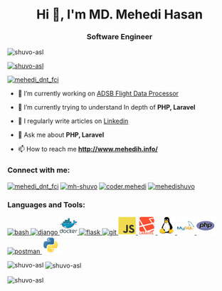 <h1 align="center">Hi 👋, I'm MD. Mehedi Hasan</h1>
<h3 align="center">Software Engineer</h3>

<p align="left"> <img src="https://komarev.com/ghpvc/?username=shuvo-asl&label=Profile%20views&color=0e75b6&style=flat" alt="shuvo-asl" /> </p>

<p align="left"> <a href="https://github.com/ryo-ma/github-profile-trophy"><img src="https://github-profile-trophy.vercel.app/?username=shuvo-asl" alt="shuvo-asl" /></a> </p>

<p align="left"> <a href="https://twitter.com/mehedi_dnt_fci" target="blank"><img src="https://img.shields.io/twitter/follow/mehedi_dnt_fci?logo=twitter&style=for-the-badge" alt="mehedi_dnt_fci" /></a> </p>

- 🔭 I’m currently working on [ADSB Flight Data Processor](https://github.com/shuvo-asl/adsb-sensor-data-processor)

- 🌱 I’m currently trying to understand In depth of **PHP, Laravel**

- 📝 I regularly write articles on [Linkedin](Linkedin)

- 💬 Ask me about **PHP, Laravel**

- 📫 How to reach me **http://www.mehedih.info/**

<h3 align="left">Connect with me:</h3>
<p align="left">
<a href="https://twitter.com/mehedi_dnt_fci" target="blank"><img align="center" src="https://raw.githubusercontent.com/rahuldkjain/github-profile-readme-generator/master/src/images/icons/Social/twitter.svg" alt="mehedi_dnt_fci" height="30" width="40" /></a>
<a href="https://linkedin.com/in/mh-shuvo" target="blank"><img align="center" src="https://raw.githubusercontent.com/rahuldkjain/github-profile-readme-generator/master/src/images/icons/Social/linked-in-alt.svg" alt="mh-shuvo" height="30" width="40" /></a>
<a href="https://fb.com/coder.mehedi" target="blank"><img align="center" src="https://raw.githubusercontent.com/rahuldkjain/github-profile-readme-generator/master/src/images/icons/Social/facebook.svg" alt="coder.mehedi" height="30" width="40" /></a>
<a href="https://www.hackerrank.com/mehedishuvo" target="blank"><img align="center" src="https://raw.githubusercontent.com/rahuldkjain/github-profile-readme-generator/master/src/images/icons/Social/hackerrank.svg" alt="mehedishuvo" height="30" width="40" /></a>
</p>

<h3 align="left">Languages and Tools:</h3>
<p align="left"> <a href="https://www.gnu.org/software/bash/" target="_blank" rel="noreferrer"> <img src="https://www.vectorlogo.zone/logos/gnu_bash/gnu_bash-icon.svg" alt="bash" width="40" height="40"/> </a> <a href="https://www.djangoproject.com/" target="_blank" rel="noreferrer"> <img src="https://cdn.worldvectorlogo.com/logos/django.svg" alt="django" width="40" height="40"/> </a> <a href="https://www.docker.com/" target="_blank" rel="noreferrer"> <img src="https://raw.githubusercontent.com/devicons/devicon/master/icons/docker/docker-original-wordmark.svg" alt="docker" width="40" height="40"/> </a> <a href="https://flask.palletsprojects.com/" target="_blank" rel="noreferrer"> <img src="https://www.vectorlogo.zone/logos/pocoo_flask/pocoo_flask-icon.svg" alt="flask" width="40" height="40"/> </a> <a href="https://git-scm.com/" target="_blank" rel="noreferrer"> <img src="https://www.vectorlogo.zone/logos/git-scm/git-scm-icon.svg" alt="git" width="40" height="40"/> </a> <a href="https://developer.mozilla.org/en-US/docs/Web/JavaScript" target="_blank" rel="noreferrer"> <img src="https://raw.githubusercontent.com/devicons/devicon/master/icons/javascript/javascript-original.svg" alt="javascript" width="40" height="40"/> </a> <a href="https://laravel.com/" target="_blank" rel="noreferrer"> <img src="https://raw.githubusercontent.com/devicons/devicon/master/icons/laravel/laravel-plain-wordmark.svg" alt="laravel" width="40" height="40"/> </a> <a href="https://www.linux.org/" target="_blank" rel="noreferrer"> <img src="https://raw.githubusercontent.com/devicons/devicon/master/icons/linux/linux-original.svg" alt="linux" width="40" height="40"/> </a> <a href="https://www.mysql.com/" target="_blank" rel="noreferrer"> <img src="https://raw.githubusercontent.com/devicons/devicon/master/icons/mysql/mysql-original-wordmark.svg" alt="mysql" width="40" height="40"/> </a> <a href="https://www.php.net" target="_blank" rel="noreferrer"> <img src="https://raw.githubusercontent.com/devicons/devicon/master/icons/php/php-original.svg" alt="php" width="40" height="40"/> </a> <a href="https://postman.com" target="_blank" rel="noreferrer"> <img src="https://www.vectorlogo.zone/logos/getpostman/getpostman-icon.svg" alt="postman" width="40" height="40"/> </a> <a href="https://www.python.org" target="_blank" rel="noreferrer"> <img src="https://raw.githubusercontent.com/devicons/devicon/master/icons/python/python-original.svg" alt="python" width="40" height="40"/> </a> </p>

<p><img align="left" src="https://github-readme-stats.vercel.app/api/top-langs?username=shuvo-asl&show_icons=true&locale=en&layout=compact" alt="shuvo-asl" /></p>

<p>&nbsp;<img align="center" src="https://github-readme-stats.vercel.app/api?username=shuvo-asl&show_icons=true&locale=en" alt="shuvo-asl" /></p>

<p><img align="center" src="https://github-readme-streak-stats.herokuapp.com/?user=shuvo-asl&" alt="shuvo-asl" /></p>

